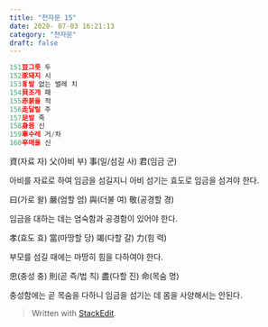 ```yaml
---
title: "천자문 15"
date: 2020- 07-03 16:21:13
category: "천자문"
draft: false
---
```

```js
151豆그릇 두
152豕돼지 시
153豸발 없는 벌레 치
154貝조개 패
155赤붉을 적
156走달릴 주
157足발 족
158身몸 신
159車수레 거/차
160辛매울 신
```
資(자료 자) 父(아비 부) 事(일/섬길 사) 君(임금 군)

아비를 자료로 하여 임금을 섬길지니 아비 섬기는 효도로 임금을 섬겨야 한다.

曰(가로 왈) 嚴(엄할 엄) 與(더불 여) 敬(공경할 경)

임금을 대하는 데는 엄숙함과 공경함이 있어야 한다.

孝(효도 효) 當(마땅할 당) 竭(다할 갈) 力(힘 력)

부모를 섬길 때에는 마땅히 힘을 다하여야 한다.

忠(충성 충) 則(곧 즉/법 칙) 盡(다할 진) 命(목숨 명)

충성함에는  곧  목숨을  다하니  임금을  섬기는  데  몸을  사양해서는  안된다.

> Written with [StackEdit](https://stackedit.io/).
<!--stackedit_data:
eyJoaXN0b3J5IjpbLTg3MTI2MzQ0NSwtMTY1MjY5ODE2MV19
-->